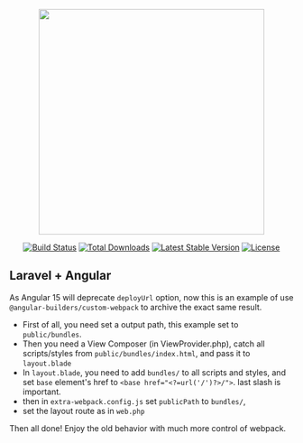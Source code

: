 <p align="center"><a href="https://laravel.com" target="_blank"><img src="https://raw.githubusercontent.com/laravel/art/master/logo-lockup/5%20SVG/2%20CMYK/1%20Full%20Color/laravel-logolockup-cmyk-red.svg" width="400"></a></p>

<p align="center">
<a href="https://travis-ci.org/laravel/framework"><img src="https://travis-ci.org/laravel/framework.svg" alt="Build Status"></a>
<a href="https://packagist.org/packages/laravel/framework"><img src="https://img.shields.io/packagist/dt/laravel/framework" alt="Total Downloads"></a>
<a href="https://packagist.org/packages/laravel/framework"><img src="https://img.shields.io/packagist/v/laravel/framework" alt="Latest Stable Version"></a>
<a href="https://packagist.org/packages/laravel/framework"><img src="https://img.shields.io/packagist/l/laravel/framework" alt="License"></a>
</p>

## Laravel + Angular

As Angular 15 will deprecate `deployUrl` option, now this is an example of use `@angular-builders/custom-webpack` to archive the exact same result.


- First of all, you need set a output path, this example set to `public/bundles`.
- Then you need a View Composer (in ViewProvider.php), catch all scripts/styles from `public/bundles/index.html`, and pass it to `layout.blade`
- In `layout.blade`, you need to add `bundles/` to all scripts and styles, and set `base` element's href to `<base href="<?=url('/')?>/">`. last slash is important.
- then in `extra-webpack.config.js` set `publicPath` to  `bundles/`,
- set the layout route as in `web.php`

Then all done! Enjoy the old behavior with much more control of webpack.


